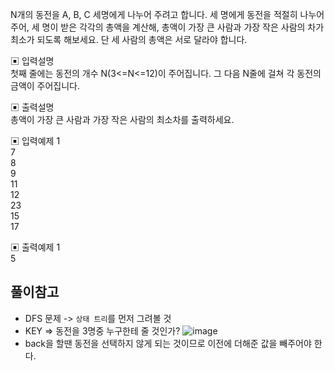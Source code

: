 N개의 동전을 A, B, C 세명에게 나누어 주려고 합니다.
세 명에게 동전을 적절히 나누어 주어, 세 명이 받은 각각의 총액을 계산해, 총액이 가장 큰 사람과 가장 작은 사람의 차가 최소가 되도록 해보세요.
단 세 사람의 총액은 서로 달라야 합니다.


▣ 입력설명       
첫째 줄에는 동전의 개수 N(3<=N<=12)이 주어집니다. 그 다음 N줄에 걸쳐 각 동전의 금액이 주어집니다.

▣ 출력설명          
총액이 가장 큰 사람과 가장 작은 사람의 최소차를 출력하세요.


▣ 입력예제 1           
7     
8        
9      
11      
12      
23       
15        
17


▣ 출력예제 1       
5


## 풀이참고
- DFS 문제 -> `상태 트리`를 먼저 그려볼 것
- KEY => 동전을 3명중 누구한테 줄 것인가?
![image](https://user-images.githubusercontent.com/45524783/144071055-fcee717a-eccf-4eb2-a1c6-a6920de8eda5.png)
- back을 할땐 동전을 선택하지 않게 되는 것이므로 이전에 더해준 값을 빼주어야 한다.

